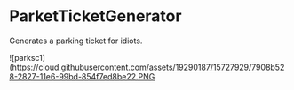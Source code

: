 # ParketTicketGenerator
Generates a parking ticket for idiots.

![parksc1](https://cloud.githubusercontent.com/assets/19290187/15727929/7908b528-2827-11e6-99bd-854f7ed8be22.PNG


